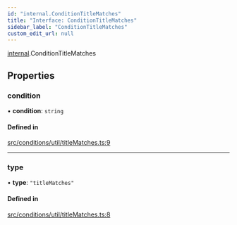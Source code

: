 ```yaml
---
id: "internal.ConditionTitleMatches"
title: "Interface: ConditionTitleMatches"
sidebar_label: "ConditionTitleMatches"
custom_edit_url: null
---
```


[internal](../modules/internal.md).ConditionTitleMatches

## Properties

### condition

• **condition**: `string`

#### Defined in

[src/conditions/util/titleMatches.ts:9](https://github.com/Resnovas/smartcloud/blob/b91f5b4/src/conditions/util/titleMatches.ts#L9)

___

### type

• **type**: ``"titleMatches"``

#### Defined in

[src/conditions/util/titleMatches.ts:8](https://github.com/Resnovas/smartcloud/blob/b91f5b4/src/conditions/util/titleMatches.ts#L8)
